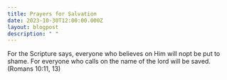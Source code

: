 ```yaml
---
title: Prayers for Salvation
date: 2023-10-30T12:00:00.000Z
layout: blogpost
description: " "
---
```


For the Scripture says, everyone who believes on Him will nopt be put to shame. For everyone who calls on the name of the lord will be saved. (Romans 10:11, 13)